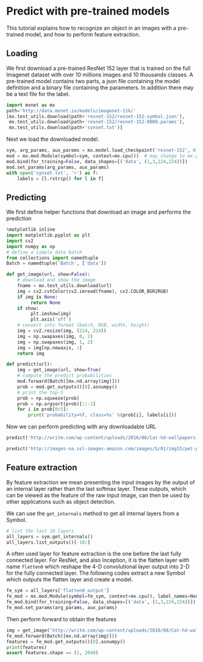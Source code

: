 # Predict with pre-trained models

This tutorial explains how to recognize an object in an images with a
pre-trained model, and how to perform feature extraction.

## Loading

We first download a pre-trained ResNet 152 layer that is trained on the full
Imagenet dataset with over 10 millions images and 10 thousands classes. A
pre-trained model contains two parts, a json file containing the model
definition and a binary file containing the parameters. In addition there may be
a text file for the label.

```python
import mxnet as mx
path='http://data.mxnet.io/models/imagenet-11k/'
[mx.test_utils.download(path+'resnet-152/resnet-152-symbol.json'),
 mx.test_utils.download(path+'resnet-152/resnet-152-0000.params'),
 mx.test_utils.download(path+'synset.txt')]
```

Next we load the downloaded model.

```python
sym, arg_params, aux_params = mx.model.load_checkpoint('resnet-152', 0)
mod = mx.mod.Module(symbol=sym, context=mx.cpu())  # may change to mx.gpu() if GPU is available
mod.bind(for_training=False, data_shapes=[('data', (1,3,224,224))])
mod.set_params(arg_params, aux_params)
with open('synset.txt', 'r') as f:
    labels = [l.rstrip() for l in f]
```

## Predicting

We first define helper functions that download an image and performs the
prediction

```python
%matplotlib inline
import matplotlib.pyplot as plt
import cv2
import numpy as np
# define a simple data batch
from collections import namedtuple
Batch = namedtuple('Batch', ['data'])

def get_image(url, show=False):
    # download and show the image
    fname = mx.test_utils.download(url)
    img = cv2.cvtColor(cv2.imread(fname), cv2.COLOR_BGR2RGB)
    if img is None:
         return None
    if show:
         plt.imshow(img)
         plt.axis('off')
    # convert into format (batch, RGB, width, height)
    img = cv2.resize(img, (224, 224))
    img = np.swapaxes(img, 0, 2)
    img = np.swapaxes(img, 1, 2)
    img = img[np.newaxis, :]
    return img

def predict(url):
    img = get_image(url, show=True)
    # compute the predict probabilities
    mod.forward(Batch([mx.nd.array(img)]))
    prob = mod.get_outputs()[0].asnumpy()
    # print the top-5
    prob = np.squeeze(prob)
    prob = np.argsort(prob)[::-1]
    for i in prob[0:5]:
        print('probability=%f, class=%s' %(prob[i], labels[i]))
```

Now we can perform predicting with any downloadable URL

```python
predict('http://writm.com/wp-content/uploads/2016/08/Cat-hd-wallpapers.jpg')
```

```python
predict('http://images-na.ssl-images-amazon.com/images/G/01/img15/pet-products/small-tiles/23695_pets_vertical_store_dogs_small_tile_8._CB312176604_.jpg')
```

## Feature extraction

By feature extraction we mean presenting the input images by the output of an
internal layer rather than the last softmax layer. These outputs, which can be
viewed as the feature of the raw input image, can then be used by other
applications such as object detection.

We can use the ``get_internals`` method to get all internal layers from a
Symbol.

```python
# list the last 10 layers
all_layers = sym.get_internals()
all_layers.list_outputs()[-10:]
```

A often used layer for feature extraction is the one before the last fully
connected layer. For ResNet, and also Inception, it is the flatten layer with
name `flatten0` which reshape the 4-D convolutional layer output into 2-D for
the fully connected layer. The following codes extract a new Symbol which
outputs the flatten layer and create a model.

```python
fe_sym = all_layers['flatten0_output']
fe_mod = mx.mod.Module(symbol=fe_sym, context=mx.cpu(), label_names=None)
fe_mod.bind(for_training=False, data_shapes=[('data', (1,3,224,224))])
fe_mod.set_params(arg_params, aux_params)
```

Then perform forward to obtain the features

```python
img = get_image('http://writm.com/wp-content/uploads/2016/08/Cat-hd-wallpapers.jpg')
fe_mod.forward(Batch([mx.nd.array(img)]))
features = fe_mod.get_outputs()[0].asnumpy()
print(features)
assert features.shape == (1, 2048)
```

